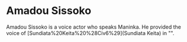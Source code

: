 # Amadou Sissoko

Amadou Sissoko is a voice actor who speaks Maninka. He provided the voice of [Sundiata%20Keita%20%28Civ6%29](Sundiata Keita) in "".
